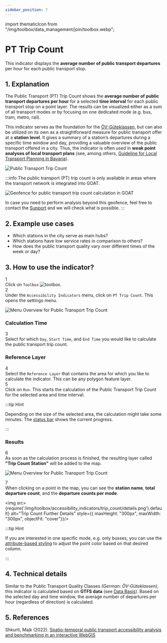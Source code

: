 ```yaml
---
sidebar_position: 7
---
```

import thematicIcon from "/img/toolbox/data_management/join/toolbox.webp";

# PT Trip Count

This indicator displays the **average number of public transport departures** per hour for each public transport stop. 

## 1. Explanation

The Public Transport (PT) Trip Count shows the **average number of public transport departures per hour** for a selected **time interval** for each public transport stop on a point layer. The results can be visualized either as a sum of all transport modes or by focusing on one dedicated mode (e.g. bus, tram, metro, rail).

This indicator serves as the foundation for the [ÖV-Güteklassen](/docs/toolbox/accessibility_indicators/oev_gueteklassen.md), but can also be utilized on its own as a straightforward measure for public transport offer at a **station level**. It gives a summary of a station’s departures during a specific time window and day, providing a valuable overview of the public transport offered in a city. Thus, the indicator is often used in **weak point analyses of local transport plans** (see, among others, [Guideline for Local Transport Planning in Bavaria](https://www.demografie-leitfaden-bayern.de/index.html)).

![Public Transport Trip Count](/img/toolbox/accessibility_indicators/trip_count/sample.png "[Public Transport Trip Count")

:::info 
The public transport (PT) trip count is only available in areas where the transport network is integrated into GOAT. 

<div style={{ display: 'flex', flexDirection: 'column', alignItems: 'center' }}>
  <img src={require('/img/toolbox/accessibility_indicators/gueteklassen/geofence-pt.png').default} alt="Geofence for public transport trip count calculation in GOAT" style={{ maxHeight: "400px", maxWidth: "400px", alignItems:'center'}}/>
</div> 

In case you need to perform analysis beyond this geofence, feel free to contact the [Support](https://plan4better.de/en/contact/ "Contact Support") and we will check what is possible. 
:::

## 2. Example use cases

- Which stations in the city serve as main hubs?
- Which stations have low service rates in comparison to others?
- How does the public transport quality vary over different times of the week or day?

## 3. How to use the indicator?

<div class="step">
  <div class="step-number">1</div>
  <div class="content">Click on <code>Toolbox</code> <img src={thematicIcon} alt="toolbox" style={{width: "25px"}}/>. </div>
</div>

<div class="step">
  <div class="step-number">2</div>
  <div class="content">Under the <code>Accessibility Indicators</code> menu, click on <code>PT Trip Count</code>. This opens the settings menu.</div>
</div>


![Menu Overview for Public Transport Trip Count](/img/toolbox/accessibility_indicators/trip_count/overview.png "[Menu Overview for Public Transport Trip Count")


### Calculation Time

<div class="step">
  <div class="step-number">3</div>
  <div class="content">Select for which <code>Day</code>, <code>Start Time</code>, and <code>End Time</code> you would like to calculate the public transport trip count.</div>
</div>

### Reference Layer

<div class="step">
  <div class="step-number">4</div>
  <div class="content">Select the <code>Reference Layer</code> that contains the area for which you like to calculate the indicator. This can be any polygon feature layer.</div>
</div>


<div class="step">
  <div class="step-number">5</div>
  <div class="content">Click on <code>Run</code>. This starts the calculation of the Public Transport Trip Count for the selected area and time interval.</div>
</div>

:::tip Hint

Depending on the size of the selected area, the calculation might take some minutes. The [status bar](../../workspace/home#status-bar) shows the current progress.

:::

### Results

<div class="step">
  <div class="step-number">6</div>
  <div class="content">As soon as the calculation process is finished, the resulting layer called <b>"Trip Count Station"</b> will be added to the map.</div>
</div>


![Menu Overview for Public Transport Trip Count](/img/toolbox/accessibility_indicators/trip_count/result.png "[Menu Overview for Public Transport Trip Count")

<div class="step">
  <div class="step-number">7</div>
  <div class="content">When clicking on a point in the map, you can see the <b>station name</b>, <b>total departure count</b>, and the <b>departure counts per mode</b>.</div>
</div>


<div style={{ display: 'flex', flexDirection: 'column', alignItems: 'center'}}>

  <img src={require('/img/toolbox/accessibility_indicators/trip_count/details.png').default} alt="Trip Count Further Details" style={{ maxHeight: "300px", maxWidth: "300px", objectFit: "cover"}}/>

</div> 


:::tip Hint

If you are interested in one specific mode, e.g. only busses, you can use the [attribute-based styling](../../map/layer_style/smart_styling) to adjust the point color based on that desired column.

:::

## 4. Technical details

Similar to the Public Transport Quality Classes <i>(German: ÖV-Güteklassen)</i>, this indicator is calculated based on **GTFS data** (see [Data Basis](../../data/data_basis)). Based on the selected day and time window, the average number of departures per hour (regardless of direction) is calculated.

## 5. References

Shkurti, Majk (2022). [Spatio-temporal public transport accessibility analysis and benchmarking in an interactive WebGIS](https://www.researchgate.net/publication/365790691_Spatio-temporal_public_transport_accessibility_analysis_and_benchmarking_in_an_interactive_WebGIS)
